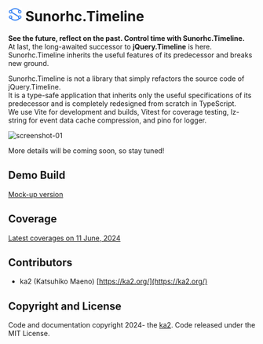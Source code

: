 <h1><img src="public/sunorhc.svg" width="28" height="28"> Sunorhc.Timeline</h1>

**See the future, reflect on the past. Control time with Sunorhc.Timeline.**  
At last, the long-awaited successor to **jQuery.Timeline** is here.  
Sunorhc.Timeline inherits the useful features of its predecessor and breaks new ground.  

Sunorhc.Timeline is not a library that simply refactors the source code of jQuery.Timeline.  
It is a type-safe application that inherits only the useful specifications of its predecessor and is completely redesigned from scratch in TypeScript.  
We use Vite for development and builds, Vitest for coverage testing, lz-string for event data cache compression, and pino for logger.  

![screenshot-01](https://github.com/ka215/sunorhc.timeline/assets/7112853/84aab710-9aa9-44ca-81fe-12583a40de21)

More details will be coming soon, so stay tuned!

## Demo Build

[Mock-up version](https://ka215.github.io/sunorhc.timeline/)

## Coverage

[Latest coverages on 11 June, 2024](https://ka215.github.io/sunorhc.timeline/coverage/)

## Contributors

- ka2 (Katsuhiko Maeno) [https://ka2.org/](https://ka2.org/)

## Copyright and License

Code and documentation copyright 2024- the [ka2](https://ka2.org/). Code released under the MIT License.